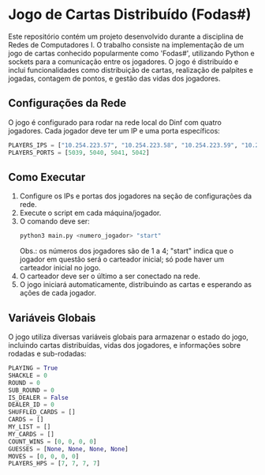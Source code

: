 # Jogo de Cartas Distribuído (Fodas#)

Este repositório contém um projeto desenvolvido durante a disciplina de Redes de Computadores I. O trabalho consiste na implementação de um jogo de cartas conhecido popularmente como 'Fodas#', utilizando Python e sockets para a comunicação entre os jogadores. O jogo é distribuído e inclui funcionalidades como distribuição de cartas, realização de palpites e jogadas, contagem de pontos, e gestão das vidas dos jogadores.

## Configurações da Rede

O jogo é configurado para rodar na rede local do Dinf com quatro jogadores. Cada jogador deve ter um IP e uma porta específicos:

```python
PLAYERS_IPS = ["10.254.223.57", "10.254.223.58", "10.254.223.59", "10.254.223.60"]
PLAYERS_PORTS = [5039, 5040, 5041, 5042]
````

## Como Executar

1. Configure os IPs e portas dos jogadores na seção de configurações da rede.
2. Execute o script em cada máquina/jogador.
3. O comando deve ser:
   ```python
   python3 main.py <numero_jogador> "start"
   ````
   Obs.: os números dos jogadores são de 1 a 4; "start" indica que o jogador em questão será o carteador inicial; só pode haver um carteador inicial no jogo.
5. O carteador deve ser o último a ser conectado na rede.
6. O jogo iniciará automaticamente, distribuindo as cartas e esperando as ações de cada jogador.
## Variáveis Globais

O jogo utiliza diversas variáveis globais para armazenar o estado do jogo, incluindo cartas distribuídas, vidas dos jogadores, e informações sobre rodadas e sub-rodadas:

```python
PLAYING = True
SHACKLE = 0
ROUND = 0
SUB_ROUND = 0
IS_DEALER = False
DEALER_ID = 0
SHUFFLED_CARDS = []
CARDS = []
MY_LIST = []
MY_CARDS = []
COUNT_WINS = [0, 0, 0, 0]
GUESSES = [None, None, None, None]
MOVES = [0, 0, 0, 0]
PLAYERS_HPS = [7, 7, 7, 7]
````




